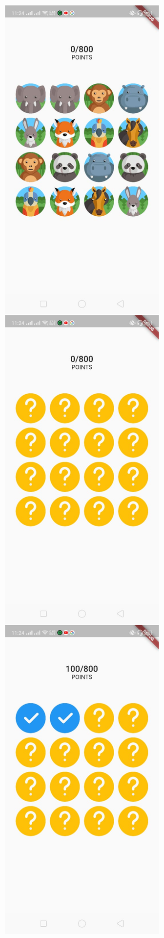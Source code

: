 
![](ScreenshotImages/WhatsApp%20Image%202020-12-30%20at%2011.24.57%20PM.jpeg)
![](ScreenshotImages/WhatsApp%20Image%202020-12-30%20at%2011.24.57%20PM%20(1).jpeg)
![](ScreenshotImages/WhatsApp%20Image%202020-12-30%20at%2011.24.57%20PM%20(2).jpeg)


